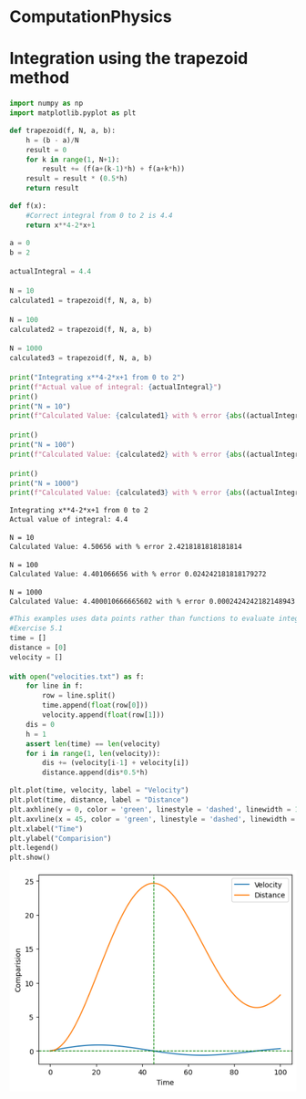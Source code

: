 # ComputationPhysics


# Integration using the trapezoid method

```python
import numpy as np
import matplotlib.pyplot as plt
```


```python
def trapezoid(f, N, a, b):
    h = (b - a)/N
    result = 0
    for k in range(1, N+1):
        result += (f(a+(k-1)*h) + f(a+k*h))
    result = result * (0.5*h)
    return result
```


```python
def f(x):
    #Correct integral from 0 to 2 is 4.4
    return x**4-2*x+1
```


```python
a = 0
b = 2

actualIntegral = 4.4

N = 10
calculated1 = trapezoid(f, N, a, b)

N = 100
calculated2 = trapezoid(f, N, a, b)

N = 1000
calculated3 = trapezoid(f, N, a, b)

print("Integrating x**4-2*x+1 from 0 to 2")
print(f"Actual value of integral: {actualIntegral}")
print()
print("N = 10")
print(f"Calculated Value: {calculated1} with % error {abs((actualIntegral - calculated1)/actualIntegral * 100)}")

print()
print("N = 100")
print(f"Calculated Value: {calculated2} with % error {abs((actualIntegral - calculated2)/actualIntegral * 100)}")

print()
print("N = 1000")
print(f"Calculated Value: {calculated3} with % error {abs((actualIntegral - calculated3)/actualIntegral * 100)}")
```

    Integrating x**4-2*x+1 from 0 to 2
    Actual value of integral: 4.4
    
    N = 10
    Calculated Value: 4.50656 with % error 2.4218181818181814
    
    N = 100
    Calculated Value: 4.401066656 with % error 0.024242181818179272
    
    N = 1000
    Calculated Value: 4.400010666665602 with % error 0.0002424242182148943



```python
#This examples uses data points rather than functions to evaluate integral
#Exercise 5.1
time = []
distance = [0]
velocity = []

with open("velocities.txt") as f:
    for line in f:
        row = line.split()
        time.append(float(row[0]))
        velocity.append(float(row[1]))
    dis = 0
    h = 1
    assert len(time) == len(velocity)
    for i in range(1, len(velocity)):
        dis += (velocity[i-1] + velocity[i])
        distance.append(dis*0.5*h)


```


```python
plt.plot(time, velocity, label = "Velocity")
plt.plot(time, distance, label = "Distance")
plt.axhline(y = 0, color = 'green', linestyle = 'dashed', linewidth = 1)
plt.axvline(x = 45, color = 'green', linestyle = 'dashed', linewidth = 1)
plt.xlabel("Time")
plt.ylabel("Comparision")
plt.legend()
plt.show()
```


    
![png](output_5_0.png)
    
